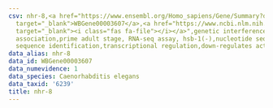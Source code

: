 ```yaml
---
csv: nhr-8,<a href="https://www.ensembl.org/Homo_sapiens/Gene/Summary?db=core;g=WBGene00003607"
  target="_blank">WBGene00003607</a>,<a href="https://www.ncbi.nlm.nih.gov/pubmed/30894454"
  target="_blank"><i class="fas fa-file"></i></a>",genetic interference,functional
  association,prime adult stage, RNA-seq assay, hsb-1(-),nucleotide sequence identification,nucleotide
  sequence identification,transcriptional regulation,down-regulates activity
data_alias: nhr-8
data_id: WBGene00003607
data_numevidence: 1
data_species: Caenorhabditis elegans
data_taxid: '6239'
title: nhr-8
---
```

